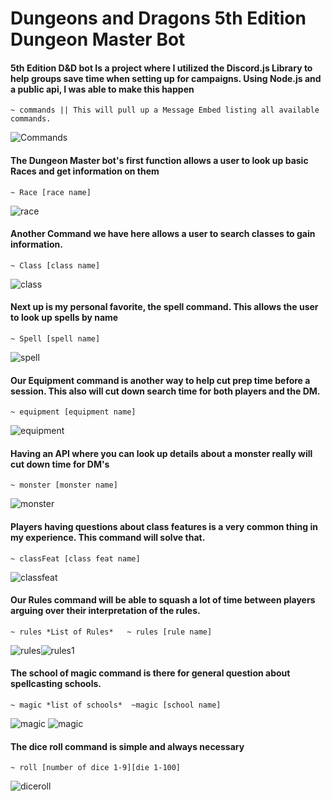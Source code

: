 # Dungeons and Dragons 5th Edition Dungeon Master Bot

#### 5th Edition D&D bot Is a project where I utilized the Discord.js Library to help groups save time when setting up for campaigns. Using Node.js and a public api, I was able to make this happen
```
~ commands || This will pull up a Message Embed listing all available commands.
```
![Commands](https://cdn.discordapp.com/attachments/770968803717939201/885582770527678544/dnd-bot.PNG)

#### The Dungeon Master bot's first function allows a user to look up basic Races and get information on them

```
~ Race [race name]
```
![race](https://cdn.discordapp.com/attachments/770968803717939201/885583085024972830/dnd-race.PNG)

#### Another Command we have here allows a user to search classes to gain information.

```
~ Class [class name]
```
![class](https://cdn.discordapp.com/attachments/770968803717939201/885583419889815602/dnd-class.PNG)

#### Next up is my personal favorite, the spell command. This allows the user to look up spells by name

```
~ Spell [spell name]
```
![spell](https://cdn.discordapp.com/attachments/770968803717939201/885583836832993280/dnd-spell.PNG)

#### Our Equipment command is another way to help cut prep time before a session. This also will cut down search time for both players and the DM.

```
~ equipment [equipment name]
```
![equipment](https://cdn.discordapp.com/attachments/770968803717939201/885584279273365554/dnd-equip.PNG)

#### Having an API where you can look up details about a monster really will cut down time for DM's 

```
~ monster [monster name]
```
![monster](https://cdn.discordapp.com/attachments/770968803717939201/885584877431431208/dnd-monster.PNG)

#### Players having questions about class features is a very common thing in my experience. This command will solve that.

```
~ classFeat [class feat name]
```
![classfeat](https://cdn.discordapp.com/attachments/770968803717939201/885585254709067806/dnd-classfeat.PNG)

#### Our Rules command will be able to squash a lot of time between players arguing over their interpretation of the rules.

```
~ rules *List of Rules*   ~ rules [rule name]
```
![rules](https://cdn.discordapp.com/attachments/770968803717939201/885586134862815232/dnd-rules.PNG)![rules1](https://cdn.discordapp.com/attachments/770968803717939201/885586168333340742/dnd-rules.PNG)

#### The school of magic command is there for general question about spellcasting schools.

```
~ magic *list of schools*  ~magic [school name]
```
![magic](https://cdn.discordapp.com/attachments/770968803717939201/885586970586284083/dnd-magic.PNG)
![magic](https://cdn.discordapp.com/attachments/770968803717939201/885586997840850964/dnd-magic-schools.PNG)

#### The dice roll command is simple and always necessary

```
~ roll [number of dice 1-9][die 1-100]
```
![diceroll](https://cdn.discordapp.com/attachments/770968803717939201/885587502306586634/dnd-roll.PNG)
